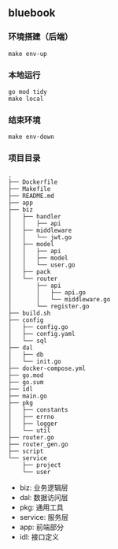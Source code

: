## bluebook

### 环境搭建（后端）
```shell
make env-up
```

### 本地运行
```shell
go mod tidy
make local
```

### 结束环境
```shell
make env-down
```


### 项目目录
```shell
.
├── Dockerfile
├── Makefile
├── README.md
├── app
├── biz
│   ├── handler
│   │   ├── api
│   ├── middleware
│   │   └── jwt.go
│   ├── model
│   │   ├── api
│   │   ├── model
│   │   └── user.go
│   ├── pack
│   └── router
│       ├── api
│       │   ├── api.go
│       │   └── middleware.go
│       └── register.go
├── build.sh
├── config
│   ├── config.go
│   ├── config.yaml
│   └── sql
├── dal
│   ├── db
│   └── init.go
├── docker-compose.yml
├── go.mod
├── go.sum
├── idl
├── main.go
├── pkg
│   ├── constants
│   ├── errno
│   ├── logger
│   └── util
├── router.go
├── router_gen.go
├── script
└── service
    ├── project
    └── user
```
- biz: 业务逻辑层
- dal: 数据访问层
- pkg: 通用工具
- service: 服务层
- app: 前端部分
- idl: 接口定义